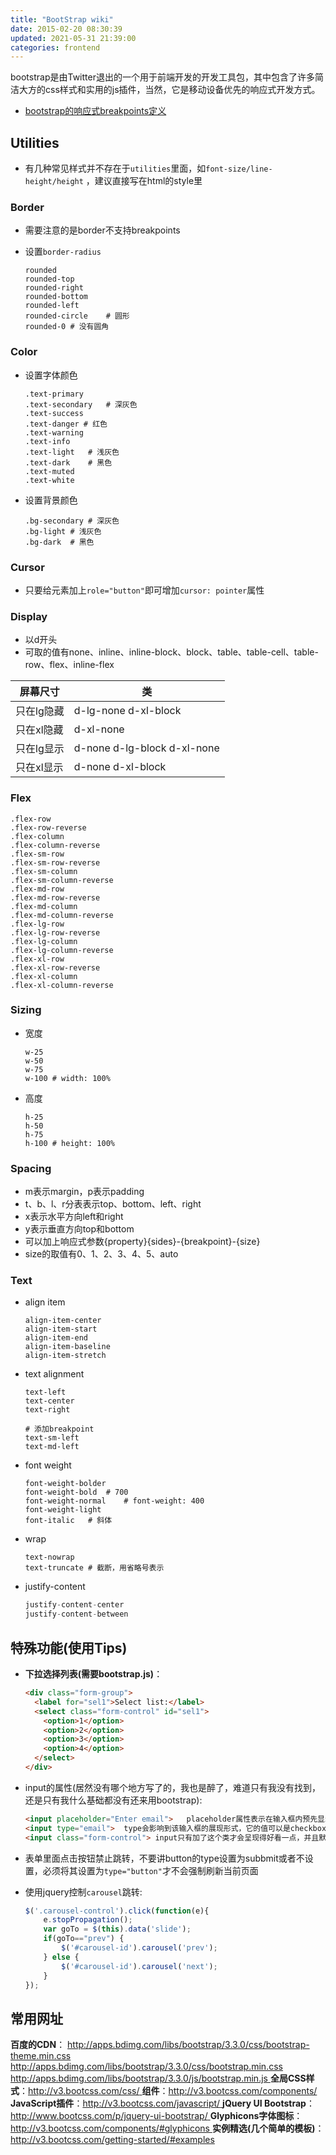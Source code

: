 ```yaml
---
title: "BootStrap wiki"
date: 2015-02-20 08:30:39
updated: 2021-05-31 21:39:00
categories: frontend
---
```

bootstrap是由Twitter退出的一个用于前端开发的开发工具包，其中包含了许多简洁大方的css样式和实用的js插件，当然，它是移动设备优先的响应式开发方式。

- [bootstrap的响应式breakpoints定义](https://getbootstrap.com/docs/5.0/layout/breakpoints/)

## Utilities

- 有几种常见样式并不存在于`utilities`里面，如`font-size/line-height/height` ，建议直接写在html的style里

### Border

- 需要注意的是border不支持breakpoints

- 设置`border-radius`

  ```shell
  rounded
  rounded-top
  rounded-right
  rounded-bottom
  rounded-left
  rounded-circle	# 圆形
  rounded-0	# 没有圆角
  ```

### Color

- 设置字体颜色

  ```shell
  .text-primary
  .text-secondary	# 深灰色
  .text-success
  .text-danger # 红色
  .text-warning
  .text-info
  .text-light	# 浅灰色
  .text-dark	# 黑色
  .text-muted
  .text-white
  ```

- 设置背景颜色

  ```shell
  .bg-secondary	# 深灰色
  .bg-light	# 浅灰色
  .bg-dark	# 黑色
  ```

### Cursor

- 只要给元素加上`role="button"`即可增加`cursor: pointer`属性

### Display

- 以d开头
- 可取的值有none、inline、inline-block、block、table、table-cell、table-row、flex、inline-flex

| 屏幕尺寸   | 类                          |
| ---------- | --------------------------- |
| 只在lg隐藏 | d-lg-none d-xl-block        |
| 只在xl隐藏 | d-xl-none                   |
| 只在lg显示 | d-none d-lg-block d-xl-none |
| 只在xl显示 | d-none d-xl-block           |

### Flex

```
.flex-row
.flex-row-reverse
.flex-column
.flex-column-reverse
.flex-sm-row
.flex-sm-row-reverse
.flex-sm-column
.flex-sm-column-reverse
.flex-md-row
.flex-md-row-reverse
.flex-md-column
.flex-md-column-reverse
.flex-lg-row
.flex-lg-row-reverse
.flex-lg-column
.flex-lg-column-reverse
.flex-xl-row
.flex-xl-row-reverse
.flex-xl-column
.flex-xl-column-reverse
```

### Sizing

- 宽度

  ```shell
  w-25
  w-50
  w-75
  w-100	# width: 100%
  ```

- 高度

  ```shell
  h-25
  h-50
  h-75
  h-100	# height: 100%
  ```

### Spacing

- m表示margin，p表示padding
- t、b、l、r分表表示top、bottom、left、right
- x表示水平方向left和right
- y表示垂直方向top和bottom
- 可以加上响应式参数{property}{sides}-{breakpoint}-{size}
- size的取值有0、1、2、3、4、5、auto

### Text

- align item

  ```shell
  align-item-center
  align-item-start
  align-item-end
  align-item-baseline
  align-item-stretch
  ```

- text alignment

  ```shell
  text-left
  text-center
  text-right
  
  # 添加breakpoint
  text-sm-left
  text-md-left
  ```

- font weight

  ```shell
  font-weight-bolder
  font-weight-bold	# 700
  font-weight-normal	# font-weight: 400
  font-weight-light
  font-italic	# 斜体
  ```

- wrap

  ```shell
  text-nowrap
  text-truncate # 截断，用省略号表示
  ```
  
- justify-content

  ```javascript
  justify-content-center
  justify-content-between
  ```

##  特殊功能(使用Tips)

- **下拉选择列表(需要bootstrap.js)**：

  ```html
  <div class="form-group">
    <label for="sel1">Select list:</label>
    <select class="form-control" id="sel1">
      <option>1</option>
      <option>2</option>
      <option>3</option>
      <option>4</option>
    </select>
  </div>
  ```
  
- input的属性(居然没有哪个地方写了的，我也是醉了，难道只有我没有找到，还是只有我什么基础都没有还来用bootstrap):

  ```html
  <input placeholder="Enter email">   placeholder属性表示在输入框内预先显示的文字
  <input type="email">  type会影响到该输入框的展现形式，它的值可以是checkbox、email、file、password、text(文本输入框)
  <input class="form-control"> input只有加了这个类才会呈现得好看一点，并且默认宽度会变成100\%
  ```
  
- 表单里面点击按钮禁止跳转，不要讲button的type设置为subbmit或者不设置，必须将其设置为`type="button"`才不会强制刷新当前页面

- 使用jquery控制`carousel`跳转:

  ```javascript
  $('.carousel-control').click(function(e){
      e.stopPropagation();
      var goTo = $(this).data('slide');
      if(goTo=="prev") {
          $('#carousel-id').carousel('prev'); 
      } else {
          $('#carousel-id').carousel('next'); 
      }
  });
  ```

## 常用网址

**百度的CDN**： <http://apps.bdimg.com/libs/bootstrap/3.3.0/css/bootstrap-theme.min.css> <http://apps.bdimg.com/libs/bootstrap/3.3.0/css/bootstrap.min.css> [http://apps.bdimg.com/libs/bootstrap/3.3.0/js/bootstrap.min.js ](http://apps.bdimg.com/libs/bootstrap/3.3.0/js/bootstrap.min.js)**全局CSS样式**：[http://v3.bootcss.com/css/ ](http://v3.bootcss.com/css/)**组件**：[http://v3.bootcss.com/components/ ](http://v3.bootcss.com/components/)**JavaScript插件**：[http://v3.bootcss.com/javascript/ ](http://v3.bootcss.com/javascript/)**jQuery UI Bootstrap**：[http://www.bootcss.com/p/jquery-ui-bootstrap/ ](http://www.bootcss.com/p/jquery-ui-bootstrap/)**Glyphicons字体图标**：[http://v3.bootcss.com/components/#glyphicons ](http://v3.bootcss.com/components/#glyphicons)**实例精选(几个简单的模板)**：<http://v3.bootcss.com/getting-started/#examples>
